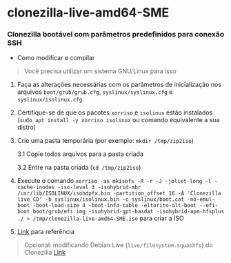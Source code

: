 # clonezilla-live-amd64-SME
 
### Clonezilla bootável com parâmetros predefinidos para conexão SSH

- Como modificar e compilar

> Você precisa utilizar um sistema GNU/Linux para isso

1. Faça as alterações necessárias com os parâmetros de inicialização nos arquivos ```boot/grub/grub.cfg```, ```syslinux/syslinux.cfg``` e ```syslinux/isolinux.cfg```.

2. Certifique-se de que os pacotes ```xorriso``` e ```isolinux``` estão instalados (```sudo apt install -y xorriso isolinux``` ou comando equivalente a sua distro)

3. Crie uma pasta temporária (por exemplo: ```mkdir /tmp/zip2iso```)

   3.1 Copie todos arquivos para a pasta criada
   
   3.2 Entre na pasta criada (```cd /tmp/zip2iso```)

4. Execute o comando ```xorriso -as mkisofs -R -r -J -joliet-long -l -cache-inodes -iso-level 3 -isohybrid-mbr /usr/lib/ISOLINUX/isohdpfx.bin -partition_offset 16 -A 'Clonezilla live CD' -b syslinux/isolinux.bin -c syslinux/boot.cat -no-emul-boot -boot-load-size 4 -boot-info-table -eltorito-alt-boot --efi-boot boot/grub/efi.img -isohybrid-gpt-basdat -isohybrid-apm-hfsplus ./ > /tmp/clonezilla-live-amd64-SME.iso``` para criar a ISO

5. [Link](https://drbl.org/faq/fine-print.php?path=./2_System/87_create_clonezilla_iso_from_zip.faq#87_create_clonezilla_iso_from_zip.faq) para referência

> Opcional: modificando Debian Live (```live/filesystem.squashfs```) do Clonezilla [Link](https://drbl.org/faq/fine-print.php?path=./2_System/81_add_prog_in_filesystem-squashfs.faq#81_add_prog_in_filesystem-squashfs.faq)